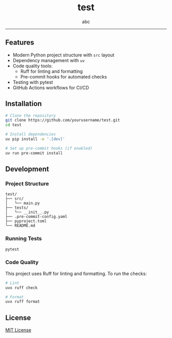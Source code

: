 <div align="center">
<h1> test </h1>

abc

</div>

---

## Features

- Modern Python project structure with `src` layout
- Dependency management with `uv`
- Code quality tools:
  - Ruff for linting and formatting
  - Pre-commit hooks for automated checks
- Testing with pytest
- GitHub Actions workflows for CI/CD

## Installation

```bash
# Clone the repository
git clone https://github.com/yourusername/test.git
cd test

# Install dependencies
uv pip install -e '.[dev]'

# Set up pre-commit hooks (if enabled)
uv run pre-commit install
```

## Development

### Project Structure

```
test/
├── src/
│   └── main.py
├── tests/
│   └── __init__.py
├── .pre-commit-config.yaml
├── pyproject.toml
└── README.md
```

### Running Tests

```bash
pytest
```

### Code Quality

This project uses Ruff for linting and formatting. To run the checks:

```bash
# Lint
uvx ruff check

# Format
uvx ruff format
```

## License

[MIT License](LICENSE)
